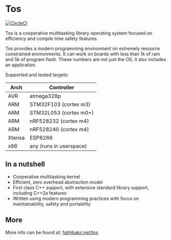 # Tos
[![CircleCI](https://circleci.com/gh/FatihBAKIR/tos.svg?style=svg&circle-token=acae0aae6ddbc486e9644319894828f403ae9e9f)](https://circleci.com/gh/FatihBAKIR/tos)

Tos is a cooperative multitasking library operating system focused on efficiency and compile time safety features.

Tos provides a modern programming environment on extremely resource constrained environments. It can work on boards with less than 1k of ram and 5k of program flash. These numbers are not just the OS, it also includes an application.

Supported and tested targets:

| Arch | Controller |
|------|-----|
| AVR    | atmega328p |
| ARM    | STM32F103 (cortex m3) |
| ARM    | STM32L053 (cortex m0+) |
| ARM    | nRF528232 (cortex m4) |
| ARM    | nRF528240 (cortex m4) |
| Xtensa | ESP8266 |
| x86    | any (runs in userspace) |

## In a nutshell

+ Cooperative multitasking kernel
+ Efficient, zero overhead abstraction model
+ First class C++ support, with extensive standard library support, including C++2a features
+ Written using modern programming practices with focus on maintainability, safety and portability

## More

More info can be found at: [fatihbakir.net/tos](http://fatihbakir.net/tos)
